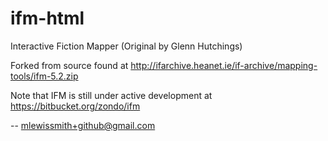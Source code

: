 ifm-html
========

Interactive Fiction Mapper (Original by Glenn Hutchings)

Forked from source found at
  http://ifarchive.heanet.ie/if-archive/mapping-tools/ifm-5.2.zip

Note that IFM is still under active development at
  https://bitbucket.org/zondo/ifm


-- mlewissmith+github@gmail.com